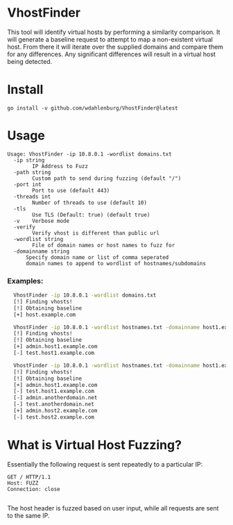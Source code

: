 # VhostFinder
This tool will identify virtual hosts by performing a similarity comparison. It will generate a baseline request to attempt to map a non-existent virtual host. From there it will iterate over the supplied domains and compare them for any differences. Any significant differences will result in a virtual host being detected.

# Install

```
go install -v github.com/wdahlenburg/VhostFinder@latest
```

# Usage

```
Usage: VhostFinder -ip 10.8.0.1 -wordlist domains.txt
  -ip string
    	IP Address to Fuzz
  -path string
    	Custom path to send during fuzzing (default "/")
  -port int
    	Port to use (default 443)
  -threads int
    	Number of threads to use (default 10)
  -tls
    	Use TLS (Default: true) (default true)
  -v	Verbose mode
  -verify
    	Verify vhost is different than public url
  -wordlist string
    	File of domain names or host names to fuzz for
  -domainname string
      Specify domain name or list of comma seperated 
      domain names to append to wordlist of hostnames/subdomains
```

### Examples:
```bash
  VhostFinder -ip 10.8.0.1 -wordlist domains.txt
  [!] Finding vhosts!
  [!] Obtaining baseline
  [+] host.example.com

  VhostFinder -ip 10.8.0.1 -wordlist hostnames.txt -domainname host1.example.com -v
  [!] Finding vhosts!
  [!] Obtaining baseline
  [+] admin.host1.example.com
  [-] test.host1.example.com

  VhostFinder -ip 10.8.0.1 -wordlist hostnames.txt -domainname host1.example.com,anotherdomain.net,host2.example.com -v
  [!] Finding vhosts!
  [!] Obtaining baseline
  [+] admin.host1.example.com
  [-] test.host1.example.com
  [-] admin.anotherdomain.net
  [-] test.anotherdomain.net
  [+] admin.host2.example.com
  [-] test.host2.example.com
```

# What is Virtual Host Fuzzing?

Essentially the following request is sent repeatedly to a particular IP:

```
GET / HTTP/1.1
Host: FUZZ
Connection: close


```

The host header is fuzzed based on user input, while all requests are sent to the same IP. 

